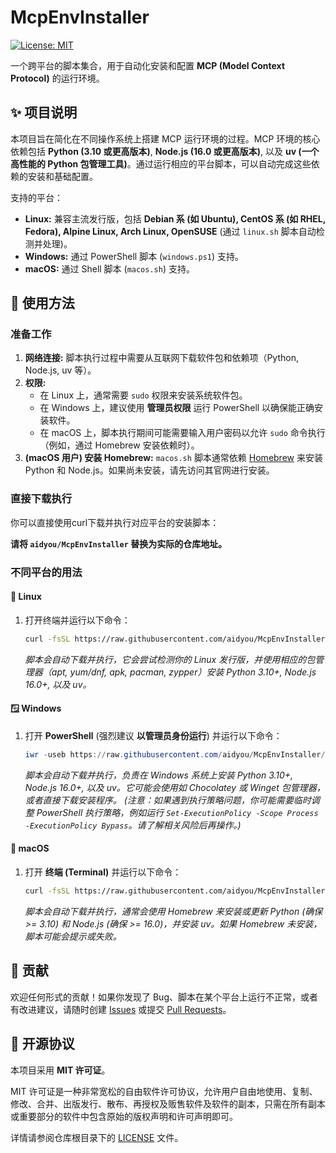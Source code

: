 # McpEnvInstaller

[![License: MIT](https://img.shields.io/badge/License-MIT-yellow.svg)](https://opensource.org/licenses/MIT)

一个跨平台的脚本集合，用于自动化安装和配置 **MCP (Model Context Protocol)** 的运行环境。

## ✨ 项目说明

本项目旨在简化在不同操作系统上搭建 MCP 运行环境的过程。MCP 环境的核心依赖包括 **Python (3.10 或更高版本)**, **Node.js (16.0 或更高版本)**, 以及 **uv (一个高性能的 Python 包管理工具)**。通过运行相应的平台脚本，可以自动完成这些依赖的安装和基础配置。

支持的平台：

* **Linux:** 兼容主流发行版，包括 **Debian 系 (如 Ubuntu), CentOS 系 (如 RHEL, Fedora), Alpine Linux, Arch Linux, OpenSUSE** (通过 `linux.sh` 脚本自动检测并处理)。
* **Windows:** 通过 PowerShell 脚本 (`windows.ps1`) 支持。
* **macOS:** 通过 Shell 脚本 (`macos.sh`) 支持。

## 🚀 使用方法

### 准备工作

1. **网络连接:** 脚本执行过程中需要从互联网下载软件包和依赖项（Python, Node.js, uv 等）。
2. **权限:**
    * 在 Linux 上，通常需要 `sudo` 权限来安装系统软件包。
    * 在 Windows 上，建议使用 **管理员权限** 运行 PowerShell 以确保能正确安装软件。
    * 在 macOS 上，脚本执行期间可能需要输入用户密码以允许 `sudo` 命令执行（例如，通过 Homebrew 安装依赖时）。
3. **(macOS 用户) 安装 Homebrew:** `macos.sh` 脚本通常依赖 [Homebrew](https://brew.sh/) 来安装 Python 和 Node.js。如果尚未安装，请先访问其官网进行安装。

### 直接下载执行

你可以直接使用curl下载并执行对应平台的安装脚本：

**请将 `aidyou/McpEnvInstaller` 替换为实际的仓库地址。**

### 不同平台的用法

#### 🐧 Linux

1. 打开终端并运行以下命令：

    ```bash
    curl -fsSL https://raw.githubusercontent.com/aidyou/McpEnvInstaller/main/linux.sh | sudo sh
    ```

    *脚本会自动下载并执行，它会尝试检测你的 Linux 发行版，并使用相应的包管理器（apt, yum/dnf, apk, pacman, zypper）安装 Python 3.10+, Node.js 16.0+, 以及 uv。*

#### 🪟 Windows

1. 打开 **PowerShell** (强烈建议 **以管理员身份运行**) 并运行以下命令：

    ```powershell
    iwr -useb https://raw.githubusercontent.com/aidyou/McpEnvInstaller/main/windows.ps1 | iex
    ```

    *脚本会自动下载并执行，负责在 Windows 系统上安装 Python 3.10+, Node.js 16.0+, 以及 uv。它可能会使用如 Chocolatey 或 Winget 包管理器，或者直接下载安装程序。*
    *(注意：如果遇到执行策略问题，你可能需要临时调整 PowerShell 执行策略，例如运行 `Set-ExecutionPolicy -Scope Process -ExecutionPolicy Bypass`。请了解相关风险后再操作。)*

#### 🍎 macOS

1. 打开 **终端 (Terminal)** 并运行以下命令：

    ```bash
    curl -fsSL https://raw.githubusercontent.com/aidyou/McpEnvInstaller/main/macos.sh | sh
    ```

    *脚本会自动下载并执行，通常会使用 Homebrew 来安装或更新 Python (确保 >= 3.10) 和 Node.js (确保 >= 16.0)，并安装 uv。如果 Homebrew 未安装，脚本可能会提示或失败。*

## 🤝 贡献

欢迎任何形式的贡献！如果你发现了 Bug、脚本在某个平台上运行不正常，或者有改进建议，请随时创建 [Issues](https://github.com/aidyou/McpEnvInstaller/issues) 或提交 [Pull Requests](https://github.com/aidyou/McpEnvInstaller/pulls)。

## 📜 开源协议

本项目采用 **MIT 许可证**。

MIT 许可证是一种非常宽松的自由软件许可协议，允许用户自由地使用、复制、修改、合并、出版发行、散布、再授权及贩售软件及软件的副本，只需在所有副本或重要部分的软件中包含原始的版权声明和许可声明即可。

详情请参阅仓库根目录下的 [LICENSE](LICENSE) 文件。
